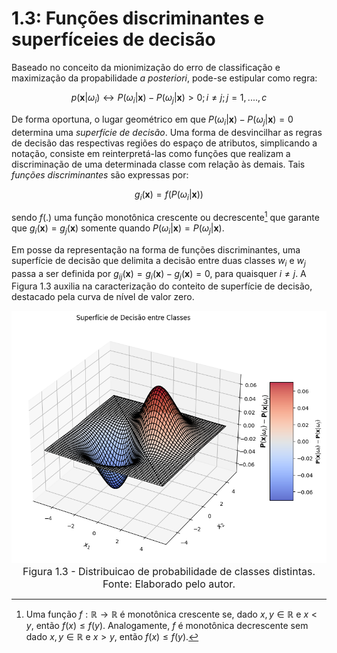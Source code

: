 <style>
    legend {
        font-size: 16px;
    }
    main {
        text-align: justify;
    }
</style>

# 1.3: Funções discriminantes e superfíceies de decisão

Baseado no conceito da mionimização do erro de classificação e maximização da propabilidade $\textit{a posteriori}$, pode-se estipular como regra:

<div align="center">

$\begin{equation}
    p(\textbf{x}|ω_{i}) \leftrightarrow P(ω_{i}|\textbf{x}) - P(ω_{j}|\textbf{x}) > 0; i \neq j; j=1,....,c \tag{2.14}
\end{equation}$ </div>

De forma oportuna, o lugar geométrico em que $P(ω_{i}|\textbf{x}) - P(ω_{j}|\textbf{x}) = 0$ determina uma $\textit{superfície de decisão}$. Uma forma de desvincilhar as regras de decisão das respectivas regiões do espaço de atributos, simplicando a notação, consiste em reinterpretá-las como funções que realizam a discriminação de uma determinada classe com relação às demais. Tais $\textit{funções discriminantes}$ são expressas por: 

<div align="center">

$\begin{equation}
    g_{i}(\textbf{x}) = f(P(ω_{i}|\textbf{x})) \tag{2.15}
\end{equation}$ </div>

sendo $f(.)$ uma função monotônica crescente ou decrescente[^1] que garante que $g_{i}(\textbf{x}) = g_{j}(\textbf{x})$ somente quando $P(ω_{i}|\textbf{x}) = P(ω_{j}|\textbf{x})$.

Em posse da representação na forma de funções discriminantes, uma superfície de decisão que delimita a decisão entre duas classes $w_{i}$ e $w_{j}$ passa a ser definida por $g_{ij}(\textbf{x}) = g_{i}(\textbf{x}) - g_{j}(\textbf{x}) = 0$, para quaisquer $i \neq j$. A Figura 1.3 auxilia na caracterização do conteito de superfície de decisão, destacado pela curva de nível de valor zero.

<div align="center"> 
    
![figura1](../images/distribuicaoclasses.png "figura 1") <legend>Figura 1.3 - Distribuicao de probabilidade de classes distintas. Fonte: Elaborado pelo autor.
</legend>
</div>

[^1]: Uma função $f: \mathbb{R} \to \mathbb{R}$ é monotônica crescente se, dado $x, y \in \mathbb{R}$ e $x < y$, então $f(x) \leq f(y)$. Analogamente, $f$ é monotônica decrescente sem dado $x, y \in \mathbb{R}$ e $x > y$, então $f(x) \leq f(y)$.